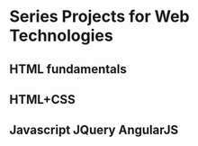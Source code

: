 # Series Projects for Web Technologies

## HTML fundamentals

## HTML+CSS

## Javascript JQuery AngularJS